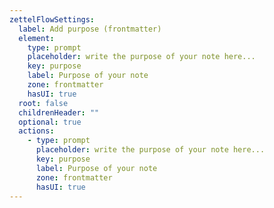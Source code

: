 ```yaml
---
zettelFlowSettings:
  label: Add purpose (frontmatter)
  element:
    type: prompt
    placeholder: write the purpose of your note here...
    key: purpose
    label: Purpose of your note
    zone: frontmatter
    hasUI: true
  root: false
  childrenHeader: ""
  optional: true
  actions:
    - type: prompt
      placeholder: write the purpose of your note here...
      key: purpose
      label: Purpose of your note
      zone: frontmatter
      hasUI: true
---
```

